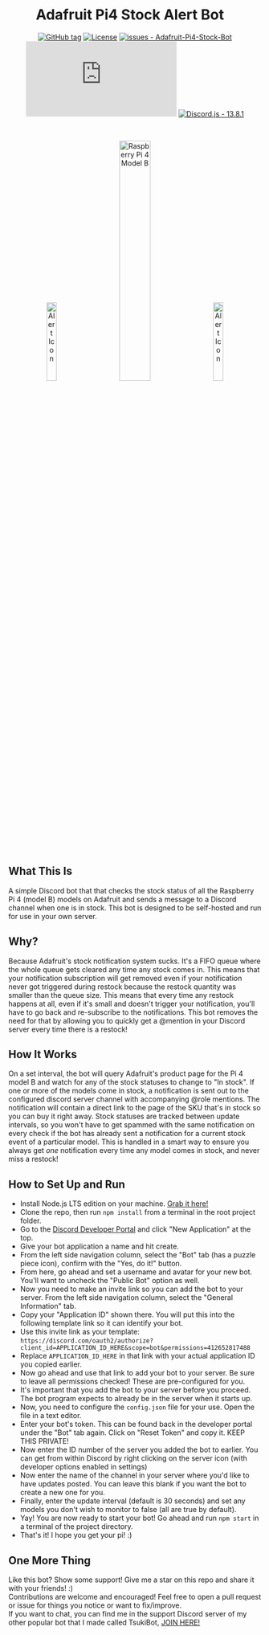 <div align="center">
  
# Adafruit Pi4 Stock Alert Bot &nbsp;&nbsp;
  <a href="">[![GitHub tag](https://img.shields.io/github/tag/EthyMoney/Adafruit-Pi4-Stock-Bot?include_prereleases=&sort=semver&color=blue)](https://github.com/EthyMoney/Adafruit-Pi4-Stock-Bot/releases/)</a>
  <a href="">[![License](https://img.shields.io/badge/License-MIT-blue)](https://github.com/EthyMoney/Adafruit-Pi4-Stock-Bot/blob/main/LICENSE)</a>
  <a href="">[![issues - Adafruit-Pi4-Stock-Bot](https://img.shields.io/github/issues/EthyMoney/Adafruit-Pi4-Stock-Bot)](https://github.com/EthyMoney/Adafruit-Pi4-Stock-Bot/issues)</a>
  <a href="">[![Node.js - >=16.15.1](https://img.shields.io/badge/Node.js->=16.15.1-brightgreen?logo=node.js)](https://nodejs.org/en/)</a>
  <a href="">[![Discord.js - 13.8.1](https://img.shields.io/badge/Discord.js-13.8.1-blue?logo=discord&logoColor=https%3A%2F%2Fdiscord.js.org%2F%23%2F)](https://discord.js.org/)</a>
  
</div>

<br>
<p align="center">
  <img src="https://imgur.com/ndaGhdY.png" alt="Alert Icon" width="20%" height="auto">
  &nbsp;&nbsp;&nbsp;&nbsp;&nbsp;
  <img src="https://imgur.com/6AsuLxP.png" alt="Raspberry Pi 4 Model B" width="35%" height="auto">
  &nbsp;&nbsp;&nbsp;&nbsp;&nbsp;
  <img src="https://imgur.com/ndaGhdY.png" alt="Alert Icon" width="20%" height="auto">
</p>
<br><br>

## What This Is
A simple Discord bot that that checks the stock status of all the Raspberry Pi 4 (model B) models on Adafruit and sends a message to a Discord channel when one is in stock. This bot is designed to be self-hosted and run for use in your own server.

## Why?
Because Adafruit's stock notification system sucks. It's a FIFO queue where the whole queue gets cleared any time any stock comes in. This means that your notification subscription will get removed even if your notification never got triggered during restock because the restock quantity was smaller than the queue size. This means that every time any restock happens at all, even if it's small and doesn't trigger your notification, you'll have to go back and re-subscribe to the notifications. This bot removes the need for that by allowing you to quickly get a @mention in your Discord server every time there is a restock!

## How It Works
On a set interval, the bot will query Adafruit's product page for the Pi 4 model B and watch for any of the stock statuses to change to "In stock". If one or more of the models come in stock, a notification is sent out to the configured discord server channel with accompanying @role mentions. The notification will contain a direct link to the page of the SKU that's in stock so you can buy it right away. Stock statuses are tracked between update intervals, so you won't have to get spammed with the same notification on every check if the bot has already sent a notification for a current stock event of a particular model. This is handled in a smart way to ensure you always get *one* notification every time any model comes in stock, and never miss a restock!

## How to Set Up and Run
* Install Node.js LTS edition on your machine. [Grab it here!](https://nodejs.org)
* Clone the repo, then run `npm install` from a terminal in the root project folder.
* Go to the [Discord Developer Portal](https://discord.com/developers/applications) and click "New Application" at the top.
* Give your bot application a name and hit create.
* From the left side navigation column, select the "Bot" tab (has a puzzle piece icon), confirm with the "Yes, do it!" button.
* From here, go ahead and set a username and avatar for your new bot. You'll want to uncheck the "Public Bot" option as well.
* Now you need to make an invite link so you can add the bot to your server. From the left side navigation column, select the "General Information" tab.
* Copy your "Application ID" shown there. You will put this into the following template link so it can identify your bot.
* Use this invite link as your template: `https://discord.com/oauth2/authorize?client_id=APPLICATION_ID_HERE&scope=bot&permissions=412652817488`
* Replace `APPLICATION_ID_HERE` in that link with your actual application ID you copied earlier.
* Now go ahead and use that link to add your bot to your server. Be sure to leave all permissions checked! These are pre-configured for you.
* It's important that you add the bot to your server before you proceed. The bot program expects to already be in the server when it starts up.
* Now, you need to configure the `config.json` file for your use. Open the file in a text editor.
* Enter your bot's token. This can be found back in the developer portal under the "Bot" tab again. Click on "Reset Token" and copy it. KEEP THIS PRIVATE!
* Now enter the ID number of the server you added the bot to earlier. You can get from within Discord by right clicking on the server icon (with developer options enabled in settings)
* Now enter the name of the channel in your server where you'd like to have updates posted. You can leave this blank if you want the bot to create a new one for you.
* Finally, enter the update interval (default is 30 seconds) and set any models you don't wish to monitor to false (all are true by default).
* Yay! You are now ready to start your bot! Go ahead and run `npm start` in a terminal of the project directory.
* That's it! I hope you get your pi! :)

## One More Thing
Like this bot? Show some support! Give me a star on this repo and share it with your friends! :)<br>
Contributions are welcome and encouraged! Feel free to open a pull request or issue for things you notice or want to fix/improve.<br>
If you want to chat, you can find me in the support Discord server of my other popular bot that I made called TsukiBot, [JOIN HERE!](https://discord.gg/t7Ka9ycEyD)
